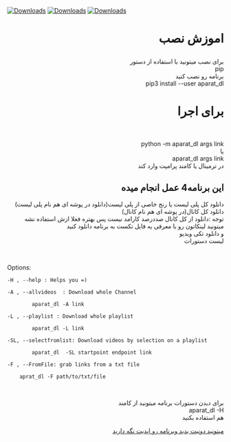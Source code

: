 [![Downloads](https://pepy.tech/badge/aparat-dl)](https://pepy.tech/project/aparat-dl) [![Downloads](https://pepy.tech/badge/aparat-dl/month)](https://pepy.tech/project/aparat-dl/month) [![Downloads](https://pepy.tech/badge/aparat-dl/week)](https://pepy.tech/project/aparat-dl/week)<h1 align="right">
    اموزش نصب
</h1>  
<p align="right">
 برای نصب میتونید با استفاده از دستور
</br>
<span align="right">
pip
</span>
</br>
برنامه رو نصب کنید 
</br>
<span >
pip3 install --user aparat_dl 
</span>
</br>
<h1 align="right" > برای اجرا</h1> 
</br>
<p  align="right" >
<span align="right">
python -m aparat_dl args link
</span>
</br>
یا
</br>
<span>
aparat_dl args link
</span> 
</br>
در ترمینال یا 
کامند پرامپت وارد کند
</p>
</p>
<h2 align="right">این برنامه4  عمل انجام میده
</h2>
<p align="right">
دانلود کل پلی لیست  یا  رنج خاصی از پلی لیست(دانلود در پوشه ای هم نام پلی لیست) 
</br>
دانلود کل کانال(در پوشه ای هم نام کانال) 
</br>
توجه :دانلود از کل کانال صددرصد کارامد نیست پس بهتره فعلا ازش استفاده نشه 
</br>
میتونید لینکاتون رو با معرفی یه فایل تکست به برنامه دانلود کنید 
</br>
و دانلود تکی ویدیو
</br>
 لیست دستورات 
</br>
</p>


<p>
</br>

Options:

	-H , --help : Helps you =)

	-A , --allvideos  : Download whole Channel

			aparat_dl -A link

	-L , --playlist : Download whole playlist
			
			aparat_dl -L link
	
	-SL, --selectfromlist: Download videos by selection on a playlist  

			aparat_dl  -SL startpoint endpoint link
	
	-F , --FromFile: grab links from a txt file 
		
		aprat_dl -F path/to/txt/file

</br>

</p>
<p align="right">
برای دیدن دستورات برنامه میتونید از کامند
</br>
<span>
aparat_dl  -H
</span>
</br>
هم استفاده بکنید
</br>
<p align="right" > <a href="https://idpay.ir/mehdigoudarzi">میتونید دونیت بدید وبرنامه رو اپدیت نگه دارید  </a> </p>
